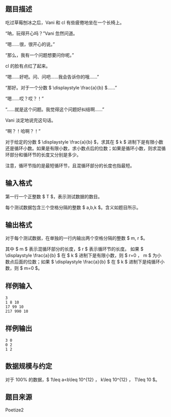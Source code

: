 ## 题目描述

吃过草莓刨冰之后，Vani 和 cl 有些疲倦地坐在一个长椅上。

“呐，玩得开心吗？”Vani 忽然问道。

“嗯……很，很开心的说。”

“那么，我有一个问题想要问你呢。”

cl 的脸有点红了起来。

“嗯……好吧。问、问吧……我会告诉你的哦……”

“那好。对于一个分数 $ \displaystyle \frac{a}{b} $……”

“嗯……哎？哎？！”

“……就是这个问题。我觉得这个问题好纠结啊……”

Vani 淡定地说完这句话。

“啊？！哈啊？！”

对于给定的分数 $ \displaystyle \frac{a}{b} $，求其在 $ k $ 进制下是有限小数还是循环小数。如果是有限小数，求小数点后的位数；如果是循环小数，则求混循环部分和循环节的长度又分别是多少。

注意，循环节指的是最短循环节，且混循环部分的长度也指最短。

## 输入格式

第一行一个正整数 $ T $，表示测试数据的数目。

每个测试数据包含三个空格分隔的整数  $ a,b,k $。含义如题目所示。

## 输出格式

对于每个测试数据，在单独的一行内输出两个空格分隔的整数 $ m, r $。

其中 $ m $ 表示混循环部分的长度，$ r $ 表示循环节的长度。
如果 $ \displaystyle \frac{a}{b} $ 在 $ k $ 进制下是有限小数，则 $ r=0 $，$ m $ 为小数点后面的位数；如果 $ \displaystyle \frac{a}{b} $ 在 $ k $ 进制下是纯循环小数，则 $ m=0 $。

## 样例输入

```
3
1 8 10
17 99 10
217 990 10
```

## 样例输出

```
3 0
0 2
1 2
```

## 数据规模与约定

对于 $100\%$ 的数据，$ 1\leq a<b\leq 10^{12} $，$ k\leq 10^{12} $，$ T\leq 10 $。

## 题目来源

Poetize2


